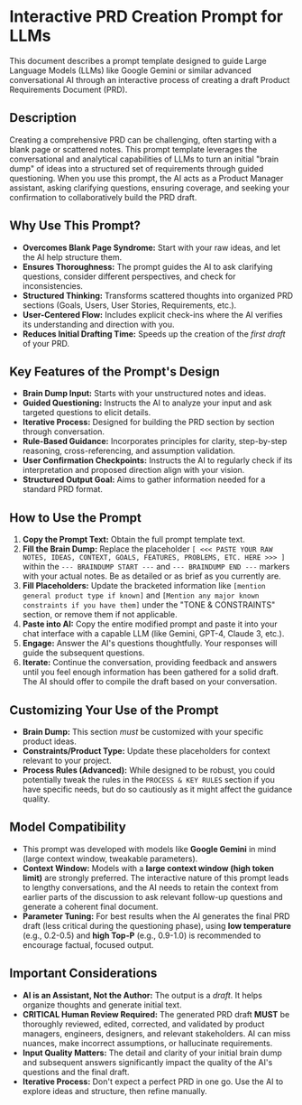 # Interactive PRD Creation Prompt for LLMs

This document describes a prompt template designed to guide Large Language Models (LLMs) like Google Gemini or similar advanced conversational AI through an interactive process of creating a draft Product Requirements Document (PRD).

## Description

Creating a comprehensive PRD can be challenging, often starting with a blank page or scattered notes. This prompt template leverages the conversational and analytical capabilities of LLMs to turn an initial "brain dump" of ideas into a structured set of requirements through guided questioning. When you use this prompt, the AI acts as a Product Manager assistant, asking clarifying questions, ensuring coverage, and seeking your confirmation to collaboratively build the PRD draft.

## Why Use This Prompt?

*   **Overcomes Blank Page Syndrome:** Start with your raw ideas, and let the AI help structure them.
*   **Ensures Thoroughness:** The prompt guides the AI to ask clarifying questions, consider different perspectives, and check for inconsistencies.
*   **Structured Thinking:** Transforms scattered thoughts into organized PRD sections (Goals, Users, User Stories, Requirements, etc.).
*   **User-Centered Flow:** Includes explicit check-ins where the AI verifies its understanding and direction with you.
*   **Reduces Initial Drafting Time:** Speeds up the creation of the *first draft* of your PRD.

## Key Features of the Prompt's Design

*   **Brain Dump Input:** Starts with your unstructured notes and ideas.
*   **Guided Questioning:** Instructs the AI to analyze your input and ask targeted questions to elicit details.
*   **Iterative Process:** Designed for building the PRD section by section through conversation.
*   **Rule-Based Guidance:** Incorporates principles for clarity, step-by-step reasoning, cross-referencing, and assumption validation.
*   **User Confirmation Checkpoints:** Instructs the AI to regularly check if its interpretation and proposed direction align with your vision.
*   **Structured Output Goal:** Aims to gather information needed for a standard PRD format.

## How to Use the Prompt

1.  **Copy the Prompt Text:** Obtain the full prompt template text.
2.  **Fill the Brain Dump:** Replace the placeholder `[ <<< PASTE YOUR RAW NOTES, IDEAS, CONTEXT, GOALS, FEATURES, PROBLEMS, ETC. HERE >>> ]` within the `--- BRAINDUMP START ---` and `--- BRAINDUMP END ---` markers with your actual notes. Be as detailed or as brief as you currently are.
3.  **Fill Placeholders:** Update the bracketed information like `[mention general product type if known]` and `[Mention any major known constraints if you have them]` under the "TONE & CONSTRAINTS" section, or remove them if not applicable.
4.  **Paste into AI:** Copy the entire modified prompt and paste it into your chat interface with a capable LLM (like Gemini, GPT-4, Claude 3, etc.).
5.  **Engage:** Answer the AI's questions thoughtfully. Your responses will guide the subsequent questions.
6.  **Iterate:** Continue the conversation, providing feedback and answers until you feel enough information has been gathered for a solid draft. The AI should offer to compile the draft based on your conversation.

## Customizing Your Use of the Prompt

*   **Brain Dump:** This section *must* be customized with your specific product ideas.
*   **Constraints/Product Type:** Update these placeholders for context relevant to your project.
*   **Process Rules (Advanced):** While designed to be robust, you could potentially tweak the rules in the `PROCESS & KEY RULES` section if you have specific needs, but do so cautiously as it might affect the guidance quality.

## Model Compatibility

*   This prompt was developed with models like **Google Gemini** in mind (large context window, tweakable parameters).
*   **Context Window:** Models with a **large context window (high token limit)** are strongly preferred. The interactive nature of this prompt leads to lengthy conversations, and the AI needs to retain the context from earlier parts of the discussion to ask relevant follow-up questions and generate a coherent final document.
*   **Parameter Tuning:** For best results when the AI generates the final PRD draft (less critical during the questioning phase), using **low temperature** (e.g., 0.2-0.5) and **high Top-P** (e.g., 0.9-1.0) is recommended to encourage factual, focused output.

## Important Considerations

*   **AI is an Assistant, Not the Author:** The output is a *draft*. It helps organize thoughts and generate initial text.
*   **CRITICAL Human Review Required:** The generated PRD draft **MUST** be thoroughly reviewed, edited, corrected, and validated by product managers, engineers, designers, and relevant stakeholders. AI can miss nuances, make incorrect assumptions, or hallucinate requirements.
*   **Input Quality Matters:** The detail and clarity of your initial brain dump and subsequent answers significantly impact the quality of the AI's questions and the final draft.
*   **Iterative Process:** Don't expect a perfect PRD in one go. Use the AI to explore ideas and structure, then refine manually.
